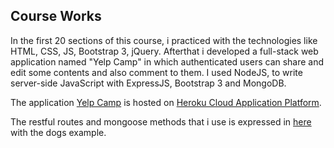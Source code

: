 ## Course Works

In the first 20 sections of this  course, i practiced with the technologies like HTML, CSS, JS, Bootstrap 3, jQuery. Afterthat i developed a full-stack web application named "Yelp Camp" in which authenticated users can share and edit some contents and also comment to them. I used NodeJS, to write server-side JavaScript with ExpressJS, Bootstrap 3 and MongoDB.

The application [Yelp Camp](https://guarded-cove-71149.herokuapp.com) is hosted on [Heroku Cloud Application Platform](https://www.heroku.com/).

The restful routes and mongoose methods that i use is expressed in [here](https://fburakk.github.io/The-Web-Developer-Bootcamp-Course-Works/) with the dogs example.
